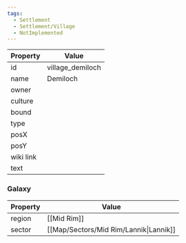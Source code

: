```yaml
---
tags:
  - Settlement
  - Settlement/Village
  - NotImplemented
---
```


| Property  | Value            |
| --------- | ---------------- |
| id        | village_demiloch |
| name      | Demiloch         |
| owner     |                  |
| culture   |                  |
| bound     |                  |
| type      |                  |
| posX      |                  |
| posY      |                  |
| wiki link |                  |
| text      |                  |

### Galaxy
| Property | Value                                  |
| -------- | -------------------------------------- |
| region   | [[Mid Rim]]                            |
| sector   | [[Map/Sectors/Mid Rim/Lannik\|Lannik]] |
